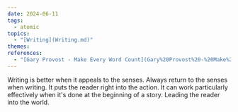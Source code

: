 ```yaml
---  
date: 2024-06-11  
tags:  
  - atomic  
topics:  
  - "[Writing](Writing.md)"  
themes:   
references:  
  - "[Gary Provost - Make Every Word Count](Gary%20Provost%20-%20Make%20Every%20Word%20Count.md)"  
---  
```

Writing is better when it appeals to the senses. Always return to the senses when writing. It puts the reader right into the action. It can work particularly effectively when it's done at the beginning of a story. Leading the reader into the world. 